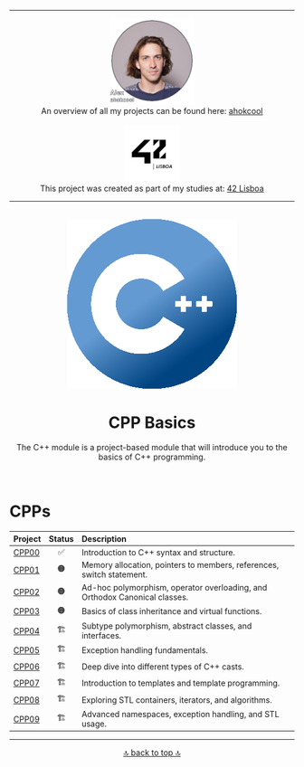 <!-- ahokcool HEADER START-->
---
<a id="top"></a>
<div align="center">
  <a href="https://github.com/ahokcool/ahokcool/blob/main/README.md">
    <img src="images/alexgit.png" alt="ahokcool" width="150">
  </a><br>
  An overview of all my projects can be found here: <a href="https://github.com/ahokcool/ahokcool/blob/main/README.md" target="_blank">ahokcool</a><br><br>
  <a href="https://www.42lisboa.com">
    <img src="images/logo42.png" alt="42" width="100">
  </a><br>
  This project was created as part of my studies at: <a href="https://www.42lisboa.com" target="_blank">42 Lisboa</a><br>
</div>

---
<!-- ahokcool HEADER END-->
<!-- PROJECT HEADER START -->
<br />
<div align="center">
  <img src="images/CPPlogo.png" alt="project_logo" width="300">
  <h1 align="center">CPP Basics</h1>
<p align="center">
The C++ module is a project-based module that will introduce you to the basics of C++ programming.   
</p>
</div>
<br>
<!-- PROJECT HEADER END -->

# CPPs

| Project        | Status |                 Description |
|:---------------|:-----------------------:|:------------------------------------------------------------------------------|
| [CPP00][CPP00] | :white_check_mark:	   | Introduction to C++ syntax and structure. |
| [CPP01][CPP01] | :orange_circle: 		   | Memory allocation, pointers to members, references, switch statement. |
| [CPP02][CPP02] | :orange_circle: 		   | Ad-hoc polymorphism, operator overloading, and Orthodox Canonical classes. |
| [CPP03][CPP03] | :orange_circle: 		   | Basics of class inheritance and virtual functions. |
| [CPP04][CPP04] | :building_construction: | Subtype polymorphism, abstract classes, and interfaces. |
| [CPP05][CPP05] | :building_construction: | Exception handling fundamentals. |
| [CPP06][CPP06] | :building_construction: | Deep dive into different types of C++ casts. |
| [CPP07][CPP07] | :building_construction: | Introduction to templates and template programming. |
| [CPP08][CPP08] | :building_construction: | Exploring STL containers, iterators, and algorithms. |
| [CPP09][CPP09] | :building_construction: | Advanced namespaces, exception handling, and STL usage. |

<!-- Links -->
[CPP00]:./CPP00/
[CPP01]:./CPP01/
[CPP02]:./CPP02/
[CPP03]:./CPP03/
[CPP04]:./CPP04/
[CPP05]:./CPP05/
[CPP06]:./CPP06/
[CPP07]:./CPP07/
[CPP08]:./CPP08/
[CPP09]:./CPP09/

<!-- ahokcool FOOTER-->
---
<p align="center">
  <a href="#top">🔝 back to top 🔝</a>
</p>
